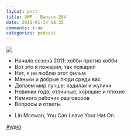 ```yaml
---
layout: post
title: UWP - Выпуск 264
date: 2011-01-14 18:35
comments: true
categories: podcast
---
```

![](https://podcast.umputun.com/images/uwp/uwp264.jpg)


- Начало сезона 2011: хобби против хобби
- Вот это я пожарил, так пожарил
- Нет, я не люблю этот фильм
- Маньки и добрые люди среди вас
- Делаем мир лучше: кадилак и жулики
- Новинки года, отличные, хорошие и плохие
- Немного рабочих разговоров
- Вопросы и ответы

* Lin Mcewan, You Can Leave Your Hat On.

[Аудио](http://archive.rucast.net/uwp/media/ump_podcast264.mp3)


<audio src="http://archive.rucast.net/uwp/media/ump_podcast264.mp3" preload="none">
